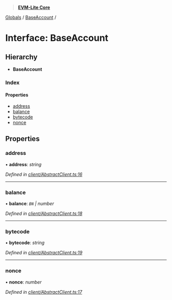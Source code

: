 > **[EVM-Lite Core](../README.md)**

[Globals](../globals.md) / [BaseAccount](baseaccount.md) /

# Interface: BaseAccount

## Hierarchy

* **BaseAccount**

### Index

#### Properties

* [address](baseaccount.md#address)
* [balance](baseaccount.md#balance)
* [bytecode](baseaccount.md#bytecode)
* [nonce](baseaccount.md#nonce)

## Properties

###  address

• **address**: *string*

*Defined in [client/AbstractClient.ts:16](https://github.com/mosaicnetworks/evm-lite-js/blob/0058f20/packages/core/src/client/AbstractClient.ts#L16)*

___

###  balance

• **balance**: *`BN` | number*

*Defined in [client/AbstractClient.ts:18](https://github.com/mosaicnetworks/evm-lite-js/blob/0058f20/packages/core/src/client/AbstractClient.ts#L18)*

___

###  bytecode

• **bytecode**: *string*

*Defined in [client/AbstractClient.ts:19](https://github.com/mosaicnetworks/evm-lite-js/blob/0058f20/packages/core/src/client/AbstractClient.ts#L19)*

___

###  nonce

• **nonce**: *number*

*Defined in [client/AbstractClient.ts:17](https://github.com/mosaicnetworks/evm-lite-js/blob/0058f20/packages/core/src/client/AbstractClient.ts#L17)*